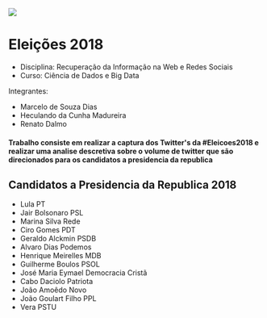 ![](https://www.otempo.com.br/image/contentid/policy:1.2002682:1532037558/logo_2018.png?$p=2329d8a)

# Eleições 2018

- Disciplina: Recuperação da Informação na Web e Redes Sociais
- Curso: Ciência de Dados e Big Data

Integrantes:

- Marcelo de Souza Dias
- Heculando da Cunha Madureira
- Renato Dalmo

#### Trabalho consiste em realizar a captura dos Twitter's da #Eleicoes2018 e realizar uma analise descretiva sobre o volume de twitter que são direcionados para os candidatos a presidencia da republica


## Candidatos a Presidencia da Republica 2018

- Lula PT
- Jair Bolsonaro PSL
- Marina Silva Rede
- Ciro Gomes PDT
- Geraldo Alckmin PSDB
- Alvaro Dias Podemos
- Henrique Meirelles MDB
- Guilherme Boulos PSOL
- José Maria Eymael Democracia Cristã
- Cabo Daciolo Patriota
- João Amoêdo Novo
- João Goulart Filho PPL
- Vera PSTU